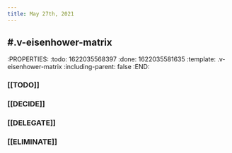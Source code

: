 ```yaml
---
title: May 27th, 2021
---
```


## #.v-eisenhower-matrix
:PROPERTIES:
:todo: 1622035568397
:done: 1622035581635
:template: .v-eisenhower-matrix
:including-parent: false
:END:
### [[TODO]]
####
####
####
### [[DECIDE]]
####
####
####
### [[DELEGATE]]
####
####
####
### [[ELIMINATE]]
####
####
####

